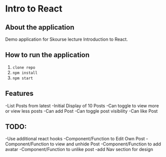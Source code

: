 # Intro to React

## About the application

Demo application for Skourse lecture Introduction to React.

## How to run the application

1. `clone repo`
2. `npm install`
3. `npm start`

## Features

-List Posts from latest
-Initial Display of 10 Posts
-Can toggle to view more or view less posts
-Can add Post
-Can toggle post visibility
-Can like Post

## TODO:

-Use additional react hooks
-Component/Function to Edit Own Post
-Component/Function to view and unhide Post
-Component/Function to add avatar
-Component/Function to unlike post
-add Nav section for design

